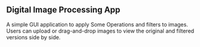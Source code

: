 
## Digital Image Processing App

A simple GUI application to apply Some Operations and filters to images.
Users can upload or drag-and-drop images to view the original and filtered versions side by side.
